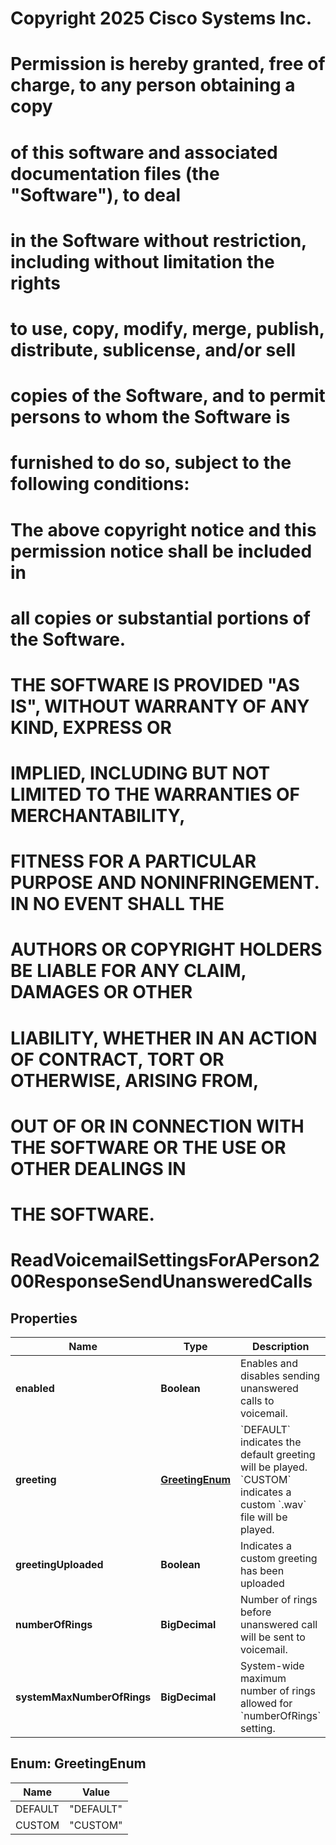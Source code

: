 <!--  Copyright 2025 Cisco Systems Inc.

Permission is hereby granted, free of charge, to any person obtaining a copy
of this software and associated documentation files (the "Software"), to deal
in the Software without restriction, including without limitation the rights
to use, copy, modify, merge, publish, distribute, sublicense, and/or sell
copies of the Software, and to permit persons to whom the Software is
furnished to do so, subject to the following conditions:

The above copyright notice and this permission notice shall be included in
all copies or substantial portions of the Software.

THE SOFTWARE IS PROVIDED "AS IS", WITHOUT WARRANTY OF ANY KIND, EXPRESS OR
IMPLIED, INCLUDING BUT NOT LIMITED TO THE WARRANTIES OF MERCHANTABILITY,
FITNESS FOR A PARTICULAR PURPOSE AND NONINFRINGEMENT. IN NO EVENT SHALL THE
AUTHORS OR COPYRIGHT HOLDERS BE LIABLE FOR ANY CLAIM, DAMAGES OR OTHER
LIABILITY, WHETHER IN AN ACTION OF CONTRACT, TORT OR OTHERWISE, ARISING FROM,
OUT OF OR IN CONNECTION WITH THE SOFTWARE OR THE USE OR OTHER DEALINGS IN
THE SOFTWARE.-->
# Copyright 2025 Cisco Systems Inc.
#
# Permission is hereby granted, free of charge, to any person obtaining a copy
# of this software and associated documentation files (the "Software"), to deal
# in the Software without restriction, including without limitation the rights
# to use, copy, modify, merge, publish, distribute, sublicense, and/or sell
# copies of the Software, and to permit persons to whom the Software is
# furnished to do so, subject to the following conditions:
#
# The above copyright notice and this permission notice shall be included in
# all copies or substantial portions of the Software.
#
# THE SOFTWARE IS PROVIDED "AS IS", WITHOUT WARRANTY OF ANY KIND, EXPRESS OR
# IMPLIED, INCLUDING BUT NOT LIMITED TO THE WARRANTIES OF MERCHANTABILITY,
# FITNESS FOR A PARTICULAR PURPOSE AND NONINFRINGEMENT. IN NO EVENT SHALL THE
# AUTHORS OR COPYRIGHT HOLDERS BE LIABLE FOR ANY CLAIM, DAMAGES OR OTHER
# LIABILITY, WHETHER IN AN ACTION OF CONTRACT, TORT OR OTHERWISE, ARISING FROM,
# OUT OF OR IN CONNECTION WITH THE SOFTWARE OR THE USE OR OTHER DEALINGS IN
# THE SOFTWARE.



# ReadVoicemailSettingsForAPerson200ResponseSendUnansweredCalls


## Properties

| Name | Type | Description | Notes |
|------------ | ------------- | ------------- | -------------|
|**enabled** | **Boolean** | Enables and disables sending unanswered calls to voicemail. |  |
|**greeting** | [**GreetingEnum**](#GreetingEnum) | &#x60;DEFAULT&#x60; indicates the default greeting will be played. &#x60;CUSTOM&#x60; indicates a custom &#x60;.wav&#x60; file will be played. |  |
|**greetingUploaded** | **Boolean** | Indicates a custom greeting has been uploaded |  |
|**numberOfRings** | **BigDecimal** | Number of rings before unanswered call will be sent to voicemail. |  |
|**systemMaxNumberOfRings** | **BigDecimal** | System-wide maximum number of rings allowed for &#x60;numberOfRings&#x60; setting. |  |



## Enum: GreetingEnum

| Name | Value |
|---- | -----|
| DEFAULT | &quot;DEFAULT&quot; |
| CUSTOM | &quot;CUSTOM&quot; |



